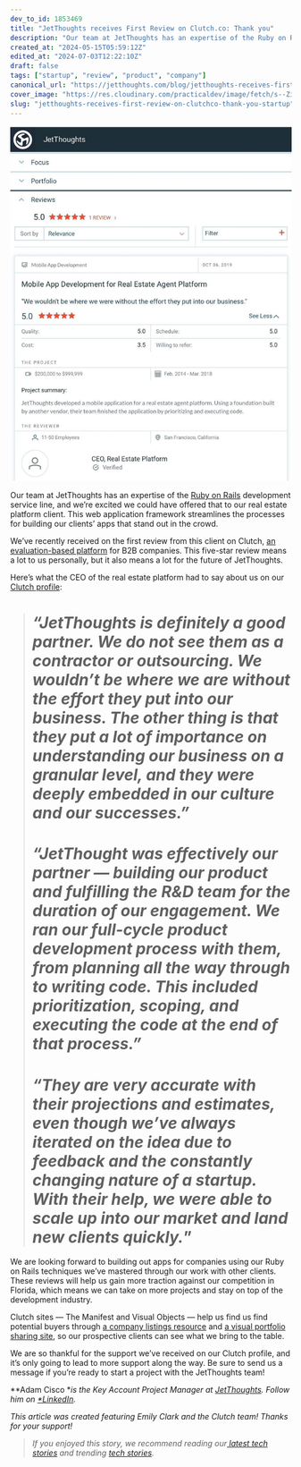 ```yaml
---
dev_to_id: 1853469
title: "JetThoughts receives First Review on Clutch.co: Thank you"
description: "Our team at JetThoughts has an expertise of the Ruby on Rails development service line, and we’re..."
created_at: "2024-05-15T05:59:12Z"
edited_at: "2024-07-03T12:22:10Z"
draft: false
tags: ["startup", "review", "product", "company"]
canonical_url: "https://jetthoughts.com/blog/jetthoughts-receives-first-review-on-clutchco-thank-you-startup/"
cover_image: "https://res.cloudinary.com/practicaldev/image/fetch/s--Zit8Imvy--/c_imagga_scale,f_auto,fl_progressive,h_420,q_auto,w_1000/https://raw.githubusercontent.com/jetthoughts/jetthoughts.github.io/master/static/assets/img/blog/jetthoughts-receives-first-review-on-clutchco-thank-you-startup/file_0.jpeg"
slug: "jetthoughts-receives-first-review-on-clutchco-thank-you-startup"
---
```

![](https://raw.githubusercontent.com/jetthoughts/jetthoughts.github.io/master/static/assets/img/blog/jetthoughts-receives-first-review-on-clutchco-thank-you-startup/file_0.jpeg)

Our team at JetThoughts has an expertise of the [Ruby on Rails](https://rubyonrails.org/) development service line, and we’re excited we could have offered that to our real estate platform client. This web application framework streamlines the processes for building our clients’ apps that stand out in the crowd.

We’ve recently received on the first review from this client on Clutch, [an evaluation-based platform](https://clutch.co/developers/ruby-rails) for B2B companies. This five-star review means a lot to us personally, but it also means a lot for the future of JetThoughts.

Here’s what the CEO of the real estate platform had to say about us on our [Clutch profile](https://clutch.co/profile/jetthoughts):
> # ***“JetThoughts is definitely a good partner. We do not see them as a contractor or outsourcing. We wouldn’t be where we are without the effort they put into our business. The other thing is that they put a lot of importance on understanding our business on a granular level, and they were deeply embedded in our culture and our successes.”***
> # ***“JetThought was effectively our partner — building our product and fulfilling the R&D team for the duration of our engagement. We ran our full-cycle product development process with them, from planning all the way through to writing code. This included prioritization, scoping, and executing the code at the end of that process.”***
> # ***“They are very accurate with their projections and estimates, even though we’ve always iterated on the idea due to feedback and the constantly changing nature of a startup. With their help, we were able to scale up into our market and land new clients quickly.***”

We are looking forward to building out apps for companies using our Ruby on Rails techniques we’ve mastered through our work with other clients. These reviews will help us gain more traction against our competition in Florida, which means we can take on more projects and stay on top of the development industry.

Clutch sites — The Manifest and Visual Objects — help us find us find potential buyers through [a company listings resource](https://themanifest.com/web-development/ruby-on-rails/companies#jetthoughts) and [a visual portfolio sharing site](https://visualobjects.com/web-development/top-web-developers/), so our prospective clients can see what we bring to the table.

We are so thankful for the support we’ve received on our Clutch profile, and it’s only going to lead to more support along the way. Be sure to send us a message if you’re ready to start a project with the JetThoughts team!

**Adam Cisco ***is the Key Account Project Manager at [JetThoughts](http://jetthoughts.com/). Follow him on [*LinkedIn](https://www.linkedin.com/in/ad-cis/)*.*

*This article was created featuring Emily Clark and the Clutch team! Thanks for your support!*
>  *If you enjoyed this story, we recommend reading our[ latest tech stories](https://jtway.co/latest) and trending [tech stories](https://jtway.co/trending).*
